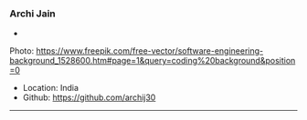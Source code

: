 ### Archi Jain

-
Photo: https://www.freepik.com/free-vector/software-engineering-background_1528600.htm#page=1&query=coding%20background&position=0
- Location: India
- Github: https://github.com/archij30

***
